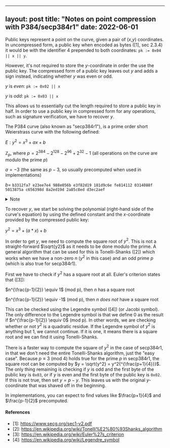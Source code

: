 <script type="text/javascript" async
  src="https://cdn.mathjax.org/mathjax/latest/MathJax.js?config=TeX-MML-AM_CHTML">
</script>

---
layout: post
title: "Notes on point compression with P384/secp384r1"
date: 2022-06-01
---

Public keys represent a point on the curve, given a pair of ($x$,$y$) coordinates. In uncompressed form, a public key when encoded as bytes ([1], sec 2.3.4) it would be with the identifier $4$ prepended to both coordinates: `pk := 0x04 || x || y`.

However, it's not required to store the $y$-coordinate in order the use the public key. The compressed form of a public key leaves out $y$ and adds a sign instead, indicating whether $y$ was even or odd.

$y$ is _even_: `pk := 0x02 || x` 

$y$ is _odd_: `pk := 0x03 || x`

This allows us to essentially cut the length required to store a public key in half. In order to use a public key in compressed form for any operations, such as signature verification, we have to recover $y$.


The P384 curve (also known as "secp384r1"), is a prime order short Weierstrass curve with the following defined:

$E: y^2 = x^3 + ax + b$

$\mathbb{Z}_p$, where $p = 2^{384} - 2^{128} - 2^{96} + 2^{32} - 1$ (all operations on the curve are modulo the prime $p$)

$a = -3$ (the same as $p - 3$, so usually precomputed when used in implementations)

$b =$ `b3312fa7 e23ee7e4 988e056b e3f82d19 181d9c6e fe814112 0314088f 5013875a c656398d 8a2ed19d 2a85c8ed d3ec2aef`

<details>
    <summary>Note</summary>
b is the constant that nobody really knows how/why was chosen. It is a SHA-1 hash of some NSA-chosen input.
</details>


To recover $y$, we start be solving the polynomial (right-hand side of the curve's equation) by using the defined constant and the $x$-coordinate provided by the compressed public key:

$y^2 = x^3 + (a * x) + b$

In order to get $y$, we need to compute the square root of $y^2$. This is not a straight-forward $\sqrt{y2}$ as it needs to be done modulo the prime. A general algorithm that can be used for this is Tonelli-Shanks ([2]) which works when we have a non-zero $n$ ($y^2$ in this case) and an odd prime $p$ (which is also true for secp384r1).

First we have to check if $y^2$ has a square root at all. Euler's criterion states that ([3]): 

$n^{\frac{p-1}{2}} \equiv 1$ (mod p), then $n$ has a square root

$n^{\frac{p-1}{2}} \equiv -1$ (mod p), then $n$ _does not_ have a square root

This can be checked using the Legendre symbol ([4]) (or Jacobi symbol). The only difference to the Legendre symbol is that we define $0$ as the result if $n^{\frac{p-1}{2}} \equiv 0$ (mod p). In other words, we are checking whether or not $y^2$ is a quadratic residue. If the Legendre symbol of $y^2$ is anything but $1$, we cannot continue. If it is one, it means there is a square root and we can find it using Tonelli-Shanks.

There is a faster way to compute the square of $y^2$ in the case of secp384r1, in that we don't need the entire Tonelli-Shanks algorithm, just the "easy case". Because $p \equiv 3$ (mod $4$) holds true for the prime $p$ in secp384r1, the square root can be computed by $y = \sqrt{y^2} = y^2{^{\frac{p+1}{4}}}$. The only thing remaining is checking if $y$ is odd and the first byte of the public key is `0x03`, or if $y$ is even and the first byte of the public key is `0x02`. If this is not true, then set $y = p - y$. This leaves us with the original $y$-coordinate that was shaved off in the beginning. 


In implementations, you can expect to find values like $\frac{p+1}{4}$ and $\frac{p-1}{2}$ precomputed.


#### References

- \[1\]: https://www.secg.org/sec1-v2.pdf
- \[2\]: https://en.wikipedia.org/wiki/Tonelli%E2%80%93Shanks_algorithm
- \[3\]: https://en.wikipedia.org/wiki/Euler%27s_criterion
- \[4\]: https://en.wikipedia.org/wiki/Legendre_symbol